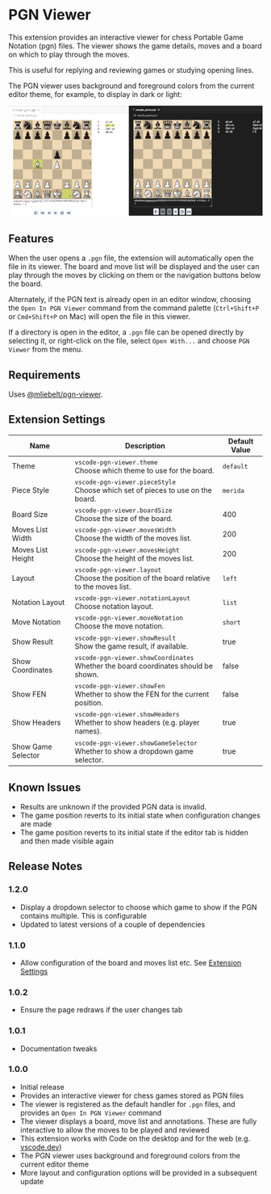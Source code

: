 # PGN Viewer

This extension provides an interactive viewer for chess Portable Game Notation (pgn) files. The viewer shows the game details, moves and a board on which to play through the moves.

This is useful for replying and reviewing games or studying opening lines.

The PGN viewer uses background and foreground colors from the current editor theme, for example, to display in dark or light:

![Showing two different themes](images/themes.png)

## Features

When the user opens a `.pgn` file, the extension will automatically open the file in its viewer. The board and move list will be displayed and the user can play through the moves by clicking on them or the navigation buttons below the board.

Alternately, if the PGN text is already open in an editor window, choosing the `Open In PGN Viewer` command from the command palette (`Ctrl+Shift+P` or `Cmd+Shift+P` on Mac) will open the file in this viewer.

If a directory is open in the editor, a `.pgn` file can be opened directly by selecting it, or right-click on the file, select `Open With...` and choose `PGN Viewer` from the menu.

## Requirements

Uses [@mliebelt/pgn-viewer](https://www.npmjs.com/package/@mliebelt/pgn-viewer).

## Extension Settings

| Name | Description | Default Value |
|------|-------------|---------------|
| Theme | `vscode-pgn-viewer.theme`<br/>Choose which theme to use for the board. | `default` |
| Piece Style | `vscode-pgn-viewer.pieceStyle`<br/>Choose which set of pieces to use on the board. | `merida` |
| Board Size | `vscode-pgn-viewer.boardSize`<br/>Choose the size of the board. | 400 |
| Moves List Width | `vscode-pgn-viewer.movesWidth`<br/>Choose the width of the moves list. | 200 |
| Moves List Height | `vscode-pgn-viewer.movesHeight`<br/>Choose the height of the moves list. | 200 |
| Layout | `vscode-pgn-viewer.layout`<br/>Choose the position of the board relative to the moves list. | `left` |
| Notation Layout | `vscode-pgn-viewer.notationLayout`<br/>Choose notation layout. | `list` |
| Move Notation | `vscode-pgn-viewer.moveNotation`<br/>Choose the move notation. | `short` |
| Show Result | `vscode-pgn-viewer.showResult`<br/>Show the game result, if available. | true |
| Show Coordinates | `vscode-pgn-viewer.showCoordinates`<br/>Whether the board coordinates should be shown. | false |
| Show FEN | `vscode-pgn-viewer.showFen`<br/>Whether to show the FEN for the current position. | false |
| Show Headers | `vscode-pgn-viewer.showHeaders`<br/>Whether to show headers (e.g. player names). | true |
| Show Game Selector | `vscode-pgn-viewer.showGameSelector`<br/>Whether to show a dropdown game selector. | true |

## Known Issues

- Results are unknown if the provided PGN data is invalid.
- The game position reverts to its initial state when configuration changes are made
- The game position reverts to its initial state if the editor tab is hidden and then made visible again

## Release Notes

### 1.2.0

- Display a dropdown selector to choose which game to show if the PGN contains multiple. This is configurable
- Updated to latest versions of a couple of dependencies

### 1.1.0

- Allow configuration of the board and moves list etc. See [Extension Settings](#extension-settings)

### 1.0.2

- Ensure the page redraws if the user changes tab

### 1.0.1

- Documentation tweaks

### 1.0.0

- Initial release
- Provides an interactive viewer for chess games stored as PGN files
- The viewer is registered as the default handler for `.pgn` files, and provides an `Open In PGN Viewer` command
- The viewer displays a board, move list and annotations. These are fully interactive to allow the moves to be played and reviewed
- This extension works with Code on the desktop and for the web (e.g. [vscode.dev](https://vscode.dev))
- The PGN viewer uses background and foreground colors from the current editor theme
- More layout and configuration options will be provided in a subsequent update


